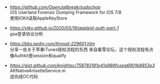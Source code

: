 + *https://github.com/OpenJailbreak/sudochop*  
  iOS Userland Forensic Dumping Framework for iOS 7/8  
  使用IOKit读取AppleKeyStore


+ *https://vtky.github.io/2020/05/19/appleid-auth-part-1*  
  gsa登录协议分析
  
+ *https://bbs.pediy.com/thread-229601.htm*  
  分享一些关于苹果iTunes授权流程的东西
  来自看雪论坛，这个授权流程有点像Authkit里session和qualify
+ *https://gist.github.com/knightsc/758783181e41a986fceea6901b8853e3*  
  AKNativeAnisetteService.m  
  逆向成OC代码

